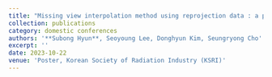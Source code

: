 ```yaml
---
title: "Missing view interpolation method using reprojection data : a preliminary study"
collection: publications
category: domestic conferences
authors: '**Subong Hyun**, Seoyoung Lee, Donghyun Kim, Seungryong Cho'
excerpt: ''
date: 2023-10-22
venue: 'Poster, Korean Society of Radiation Industry (KSRI)'
---
```

